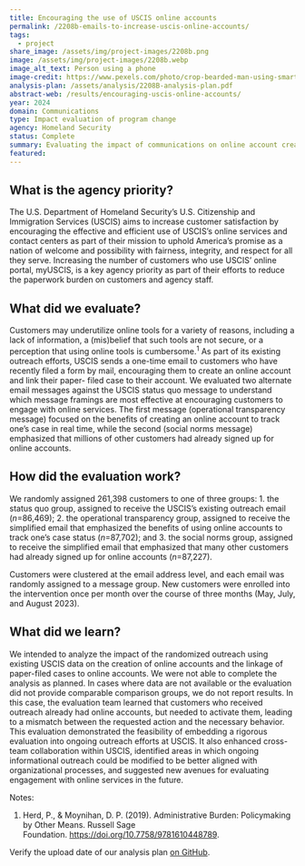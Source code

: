 ```yaml
---
title: Encouraging the use of USCIS online accounts
permalink: /2208b-emails-to-increase-uscis-online-accounts/
tags: 
  - project
share_image: /assets/img/project-images/2208b.png
image: /assets/img/project-images/2208b.webp
image_alt_text: Person using a phone
image-credit: https://www.pexels.com/photo/crop-bearded-man-using-smartphone-in-living-room-7129050/
analysis-plan: /assets/analysis/2208B-analysis-plan.pdf
abstract-web: /results/encouraging-uscis-online-accounts/ 
year: 2024  
domain: Communications
type: Impact evaluation of program change
agency: Homeland Security
status: Complete
summary: Evaluating the impact of communications on online account creation and case linkage
featured: 
---
```

## What is the agency priority?
The U.S. Department of Homeland Security’s U.S. Citizenship and Immigration Services (USCIS) aims to increase customer satisfaction by encouraging the effective and efficient use of USCIS’s online services and contact centers as part of their mission to uphold America’s promise as a nation of welcome and possibility with fairness, integrity, and respect for all they serve. Increasing the number of customers who use USCIS’ online portal, myUSCIS, is a key agency priority as part of their efforts to reduce the paperwork burden on customers and agency staff.

## What did we evaluate?
Customers may underutilize online tools for a variety of reasons, including a lack of information, a (mis)belief that such tools are not secure, or a perception that using online tools is cumbersome.<sup>1</sup> As part of its existing outreach efforts, USCIS sends a one-time email to customers who have recently filed a form by mail, encouraging them to create an online account and link their paper-
filed case to their account. We evaluated two alternate email messages against the USCIS status quo message to understand which message framings are most effective at encouraging customers to engage with online services. The first message (operational transparency message) focused on the benefits of creating an online account to track one’s case in real time, while the second (social norms message) emphasized that millions of other customers had already signed up for online accounts.

## How did the evaluation work?
We randomly assigned 261,398 customers to one of three groups: 1. the status quo group, assigned to receive the USCIS’s existing outreach email (<i>n</i>=86,469); 2. the operational transparency group, assigned to receive the simplified email that emphasized the benefits of using online accounts to track one’s case status (<i>n</i>=87,702); and 3. the social norms group, assigned to receive the simplified email that emphasized that many other customers had already signed up for online accounts (<i>n</i>=87,227).

Customers were clustered at the email address level, and each email was randomly assigned to a message group. New customers were enrolled into the intervention once per month over the course of three months (May, July, and August 2023).

## What did we learn?
We intended to analyze the impact of the randomized outreach using existing USCIS data on the creation of online accounts and the linkage of paper-filed cases to online accounts. We were not able to complete the analysis as planned. In cases where data are not available or the evaluation did not provide comparable comparison groups, we do not report results. In this case, the evaluation team learned that customers who received outreach already had online accounts, but needed to activate them, leading to a mismatch between the requested action and the necessary behavior. This evaluation demonstrated the feasibility of embedding a rigorous evaluation into ongoing outreach efforts at USCIS. It also enhanced cross-team collaboration within USCIS, identified areas in which ongoing informational outreach could be modified to be better aligned with organizational processes, and suggested new avenues for evaluating engagement with online services in the future.

Notes:
1. Herd, P., & Moynihan, D. P. (2019). Administrative Burden: Policymaking by Other Means. Russell Sage Foundation. <a class="usa-link usa-link--external" href="https://doi.org/10.7758/9781610448789">https://doi.org/10.7758/9781610448789</a>.

Verify the upload date of our analysis plan <a class="usa-link usa-link--external" href="https://github.com/gsa-oes/office-of-evaluation-sciences/commits/master/assets/analysis/2208B-analysis-plan.pdf">on GitHub</a>.
